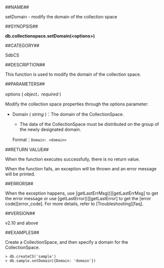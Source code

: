 ##NAME##

setDomain - modify the domain of the collection space

##SYNOPSIS##

**db.collectionspace.setDomain(\<options\>)**

##CATEGORY##

SdbCS

##DESCRIPTION##

This function is used to modify the domain of the collection space.

##PARAMETERS##

options ( *object，required* )

Modify the collection space properties through the options parameter:

- Domain ( *string* )：The domain of the CollectionSpace.

    - The data of the CollectionSpace must be distributed on the group of the newly designated domain.

    Format：`Domain: <domain>`

##RETURN VALUE##

When the function executes successfully, there is no return value.

When the function fails, an exception will be thrown and an error message will be printed.

##ERRORS##

When the exception happens, use [getLastErrMsg()][getLastErrMsg] to get the error message or use [getLastError()][getLastError] to get the [error code][error_code]. For more details, refer to [Troubleshooting][faq].

##VERSION##

v2.10 and above

##EXAMPLES##

Create a CollectionSpace, and then specify a domain for the CollectionSpace.

```lang-javascript
> db.createCS('sample')
> db.sample.setDomain({Domain: 'domain'})
```

[^_^]:
    Links
[getLastErrMsg]:manual/Manual/Sequoiadb_Command/Global/getLastErrMsg.md
[getLastError]:manual/Manual/Sequoiadb_Command/Global/getLastError.md
[faq]:manual/FAQ/faq_sdb.md
[error_code]:manual/Manual/Sequoiadb_error_code.md
